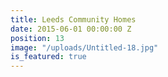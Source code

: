 ```yaml
---
title: Leeds Community Homes
date: 2015-06-01 00:00:00 Z
position: 13
image: "/uploads/Untitled-18.jpg"
is_featured: true
---
```


